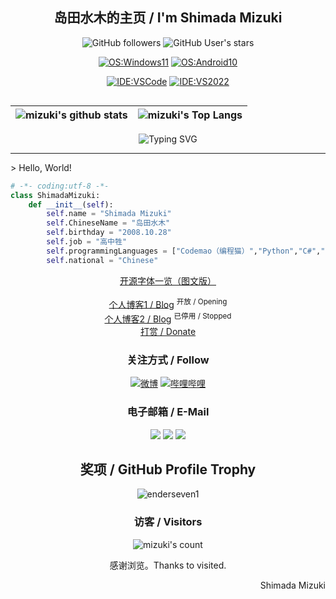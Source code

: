 <div align="center">
    
## 岛田水木的主页 / I'm Shimada Mizuki

![GitHub followers](https://img.shields.io/github/followers/enderseven1)
![GitHub User's stars](https://img.shields.io/github/stars/enderseven1?affiliations=OWNER%2CCOLLABORATOR)

[![OS:Windows11](https://img.shields.io/badge/OS-Windows%2011-blue?logo=microsoft)](https://www.microsoft.com)
[![OS:Android10](https://img.shields.io/badge/OS-Android%2010-green?logo=android)](https://www.android.com/)  

[![IDE:VSCode](https://img.shields.io/badge/IDE-VSCode-blue?logo=visualstudiocode)](https://code.visualstudio.com/)
[![IDE:VS2022](https://img.shields.io/badge/IDE-Visual%20Studio%202022-blueviolet?logo=visualstudio)](https://visualstudio.com/)


<img src="" width = "0" height = "0" align=center /> </br>

|![mizuki's github stats](https://github-readme-stats.vercel.app/api?username=enderseven1&show_icons=true&count_private=true&locale=cn)|![mizuki's Top Langs](https://github-readme-stats.vercel.app/api/top-langs/?username=enderseven1&locale=cn)|
|-|-|

<!--&exclude_repo=enderseven1.github.io&layout=compact-->
<img src="https://readme-typing-svg.demolab.com?font=Mizuki-Ming&pause=1000&color=000000&center=true&width=400&height=50&lines=%E5%8D%8E%E9%A3%8E%E5%A4%8F%E9%9F%B5%EF%BC%8C%E6%B4%9B%E6%B0%B4%E5%A4%A9%E4%BE%9D%E3%80%82" alt="Typing SVG" />

---
</div><div align="left">
> Hello, World!

``` python
# -*- coding:utf-8 -*-
class ShimadaMizuki:
    def __init__(self):
        self.name = "Shimada Mizuki"
        self.ChineseName = "岛田水木"
        self.birthday = "2008.10.28"
        self.job = "高中牲"
        self.programmingLanguages = ["Codemao（编程猫）","Python","C#","VB.NET","C++","VB6","易语言"]
        self.national = "Chinese"
```
</div><div align="center">
  
[开源字体一览（图文版）](https://github.com/enderseven1/enderseven1/blob/main/fonts.md)

<!--[![Readme Card](https://github-readme-stats-beta-amber-44.vercel.app/api?username=enderseven1&show_icons=true&role=OWNER,ORGANIZATION_MEMBER,COLLABORATOR&locale=zh-my)](#)-->

[个人博客1 / Blog](https://dtsm.mqmrx.cn) <sup>开放 / Opening</sup>  
[个人博客2 / Blog](https://enderseven.cf) <sup>已停用 / Stopped</sup>  
[打赏 / Donate](https://github.com/enderseven1/enderseven1/blob/main/Donate.md)
### 关注方式 / Follow
<!--[![Telegram](https://img.shields.io/badge/lxgwtg-blue?style=flat-square&logo=telegram&logoColor=ffffff)](https://t.me/lxgwtg)-->
<!--[![Telegram 频道](https://img.shields.io/badge/Channel-26a5e4?style=flat-square&logo=telegram&logoColor=ffffff)](https://t.me/lxgwfont) -->
<!--[![微信公众号](https://img.shields.io/badge/%E5%B2%9B%E7%94%B0%E6%B0%B4%E6%9C%A8share-07c160?style=flat-square&logo=wechat&logoColor=ffffff)](https://github.com/lxgw/lxgw/blob/main/Wechat.md)-->
[![微博](https://img.shields.io/badge/%E5%B2%9B%E7%94%B0%E6%B0%B4%E6%9C%A8-orange?style=flat-square&logo=Sina%20Weibo&logoColor=ffffff)](https://weibo.com/3839304151)
[![哔哩哔哩](https://img.shields.io/badge/%E5%B2%9B%E7%94%B0%E6%B0%B4%E6%9C%A8-00a1d6?style=flat-square&logo=Bilibili&logoColor=ffffff)](https://space.bilibili.com/34117449)  
<!--[![小红书](https://img.shields.io/badge/%E5%B2%9B%E7%94%B0%E6%B0%B4%E6%9C%A8-ff2645?style=flat-square&logo=xiaohongshu&logoColor=ffffff)](https://www.xiaohongshu.com/user/profile/64770ed70000000012035f3b)-->

### 电子邮箱 / E-Mail
[![](https://img.shields.io/badge/shimadamizuki-%40qq.com-royalblue?style=flat-square)](mailto:shimadamizuki@qq.com)
[![](https://img.shields.io/badge/shenshuqing869-%40gmail.com-royalblue?style=flat-square)](mailto:shenshuqing869@gmail.com)
[![](https://img.shields.io/badge/shimadamizuki1-%40outlook.com-royalblue?style=flat-square)](mailto:shimadamizuki1@outlook.com)

## 奖项 / GitHub Profile Trophy
<div align="center">
  <img src="https://github-profile-trophy.vercel.app/?username=enderseven1&row=1&column=8&no-frame=true&no-bg=true" alt="enderseven1"/>
</div>

### 访客 / Visitors
<div align="center">
  <img src="https://count.getloli.com/get/@enderseven1?theme=rule34" alt="mizuki's count"/>
  <p>感谢浏览。Thanks to visited.</p>
</div>
<div align=right>
  <p>Shimada Mizuki</p>
</div>
<!--

### Devices in use

[![iPhone 13 Pro](https://img.shields.io/badge/iPhone%2013%20Pro-000000?style=flat-square&logo=apple&logoColor=ffffff)](#)
[![Redmi K20 Pro](https://img.shields.io/badge/Redmi%20K20%20Pro-fd4900?style=flat-square&logo=xiaomi&logoColor=ffffff)](#)
[![DELL G3](https://img.shields.io/badge/DELL%20G3-007DB8?style=flat-square&logo=dell&logoColor=ffffff)](#)

### System Environment

[![iOS 15](https://img.shields.io/badge/15%2E2-000000?style=flat-square&logo=ios&logoColor=ffffff)](#)
[![Android 10](https://img.shields.io/badge/Android%2012-3ddc84?style=flat-square&logo=android&logoColor=ffffff)](#)
[![Windows 11](https://img.shields.io/badge/Windows%2011-00adef?style=flat-square&logo=windows&logoColor=ffffff)](#)

-->

<!--## Hi there 👋--?

<!--
**enderseven1/enderseven1** is a ✨ _special_ ✨ repository because its `README.md` (this file) appears on your GitHub profile.

Here are some ideas to get you started:

- 🔭 I’m currently working on ...
- 🌱 I’m currently learning ...
- 👯 I’m looking to collaborate on ...
- 🤔 I’m looking for help with ...
- 💬 Ask me about ...
- 📫 How to reach me: ...
- 😄 Pronouns: ...
- ⚡ Fun fact: ...
-->
